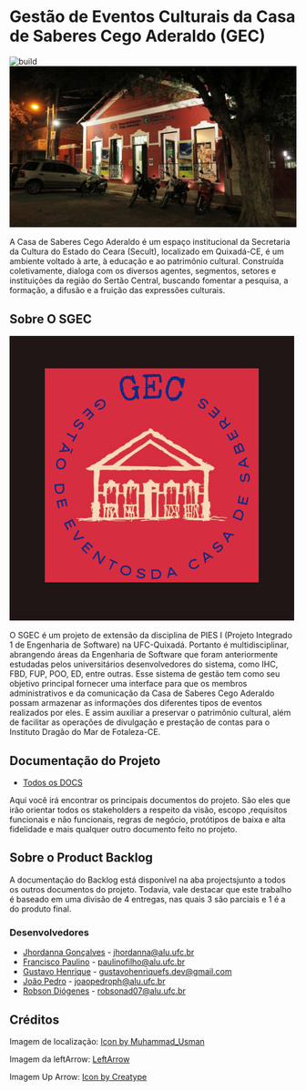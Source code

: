 # Gestão de Eventos Culturais da Casa de Saberes Cego Aderaldo (GEC)

![build](https://github.com/gustavohenriquefs/SGEC/actions/workflows/maven.yml/badge.svg)
![casa de saberes](src/main/resources/com/casaculturaqxd/sgec/imagens/casa-noite.jpg)

A Casa de Saberes Cego Aderaldo é um espaço institucional da Secretaria da Cultura do Estado do Ceara (Secult), localizado em Quixadá-CE, é um ambiente voltado à arte, à educação e ao patrimônio cultural. Construída coletivamente, dialoga com os diversos agentes, segmentos, setores e instituições da região do Sertão Central, buscando fomentar a pesquisa, a formação, a difusão e a fruição das expressões culturais.

## Sobre O SGEC

![Sobre o GEC](src/main/resources/com/casaculturaqxd/sgec/imagens/logo-gec.png)

O SGEC é um projeto de extensão da disciplina de PIES I (Projeto Integrado 1 de Engenharia de Software) na UFC-Quixadá. Portanto é multidisciplinar, abrangendo áreas da Engenharia de Software que foram anteriormente estudadas pelos universitários desenvolvedores do sistema, como IHC, FBD, FUP, POO, ED, entre outras. Esse sistema de gestão tem como seu objetivo principal fornecer uma interface para que os membros administrativos e da comunicação da Casa de Saberes Cego Aderaldo possam armazenar as informações dos diferentes tipos de eventos realizados por eles. E assim auxiliar a preservar o patrimônio cultural, além de facilitar as operações de divulgação e prestação de contas para o Instituto Dragão do Mar de Fotaleza-CE.

## Documentação do Projeto

- [Todos os DOCS](https://github.com/gustavohenriquefs/SGEC/wiki)

Aqui você irá encontrar os principais documentos do projeto. São eles que irão orientar todos os stakeholders a respeito da visão, escopo ,requisitos funcionais e não funcionais, regras de negócio, protótipos de baixa e alta fidelidade e mais qualquer outro documento feito no projeto.

## Sobre o Product Backlog

A documentação do Backlog está disponível na aba projectsjunto a todos os outros documentos do projeto. Todavia, vale destacar que este trabalho é baseado em uma divisão de 4 entregas, nas quais 3 são parciais e 1 é a do produto final.

### Desenvolvedores

- [Jhordanna Gonçalves](https://github.com/ceulazur) - jhordanna@alu.ufc.br
- [Francisco Paulino](https://github.com/Francisco-Paulino-Arruda-Filho) - paulinofilho@alu.ufc.br
- [Gustavo Henrique](https://github.com/gustavohenriquefs) - gustavohenriquefs.dev@gmail.com
- [João Pedro](https://github.com/Joao-Pedro-P-Holanda) - joaopedroph@alu.ufc.br
- [Robson Diógenes](https://github.com/robsonad07) - robsonad07@alu.ufc.br

## Créditos

Imagem de localização: <a href="https://www.freepik.com/icon/security-pin_6125244#fromView=keyword&term=Local&page=1&position=14">Icon by Muhammad_Usman</a>

Imagem da leftArrow: <a href="https://images.app.goo.gl/NkXbvK76VHFTzero6">LeftArrow</a>

Imagem Up Arrow: <a href="https://www.freepik.com/icon/arrow_5180326#fromView=search&term=up+arrow&page=1&position=10&track=ais">Icon by Creatype</a>
